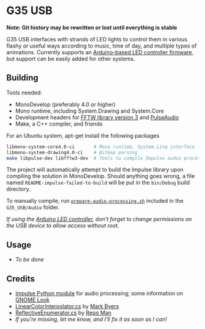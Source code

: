 G35 USB
===============

**Note: Git history may be rewritten or lost until everything is stable**

G35 USB interfaces with strands of LED lights to control them in various flashy or useful ways according to music, time of day, and multiple types of animations.  Currently supports an [Arduino-based LED controller firmware][arduino-firmware], but support can be easily added for other systems.

## Building

Tools needed:
* MonoDevelop (preferably 4.0 or higher)
* Mono runtime, including System.Drawing and System.Core
* Development headers for [FFTW library version 3](https://fftw.org) and [PulseAudio](https://wiki.freedesktop.org/www/Software/PulseAudio/)
* Make, a C++ compiler, and friends

For an Ubuntu system, apt-get install the following packages
```sh
libmono-system-core4.0-ci		# Mono runtime, System.Linq interface
libmono-system-drawing4.0-ci	# Bitmap parsing
make libpulse-dev libfftw3-dev	# Tools to compile Impulse audio processing library
```

The project will automatically attempt to build the Impulse library upon compiling the solution in MonoDevelop.  Should anything goes wrong, a file named `README-impulse-failed-to-build` will be put in the `bin/Debug` build directory.

To manually compile, run [`prepare-audio-processing.sh`](https://github.com/digitalcircuit/g35-usb/blob/master/G35_USB/Audio/prepare-audio-processing.sh) included in the `G35_USB/Audio` folder.

*If using the [Arduino LED controller][arduino-firmware], don't forget to change permissions on the USB device to allow access without root.*

## Usage

* *To be done*

## Credits

* [Impulse Python module](https://launchpad.net/impulse.bzr) for audio processing; some information on [GNOME Look](http://gnome-look.org/content/show.php/Impulse+-+PulseAudio+visualizer?content=99383)
* [LinearColorInterpolator.cs](https://stackoverflow.com/questions/2307726/how-to-calculate-color-based-on-a-range-of-values-in-c) by [Mark Byers](https://stackoverflow.com/users/61974/mark-byers)
* [ReflectiveEnumerator.cs](https://stackoverflow.com/questions/5411694/get-all-inherited-classes-of-an-abstract-class) by [Repo Man](https://stackoverflow.com/users/140126/repo-man)
* *If you're missing, let me know, and I'll fix it as soon as I can!*

[arduino-firmware]: https://github.com/digitalcircuit/G35Arduino_Controller
